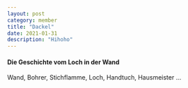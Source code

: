 ```yaml
---
layout: post
category: member
title: "Dackel"
date: 2021-01-31
description: "Hihoho"
---
```




#### Die Geschichte vom Loch in der Wand

Wand, Bohrer, Stichflamme, Loch, Handtuch, Hausmeister ...
